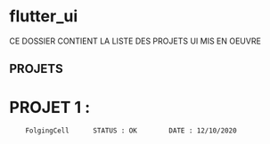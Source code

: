 # flutter_ui

CE DOSSIER CONTIENT LA LISTE DES PROJETS UI MIS EN OEUVRE 

## PROJETS

  # PROJET 1 :
        FolgingCell      STATUS : OK        DATE : 12/10/2020
  
 
